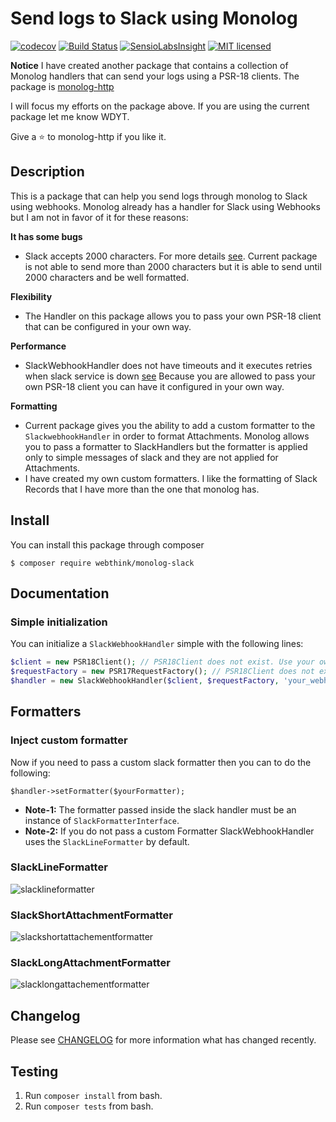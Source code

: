# Send logs to Slack using Monolog

[![codecov](https://codecov.io/gh/gmponos/monolog-slack/branch/master/graph/badge.svg)](https://codecov.io/gh/gmponos/monolog-slack)
[![Build Status](https://travis-ci.org/gmponos/monolog-slack.svg?branch=master)](https://travis-ci.org/gmponos/monolog-slack)
[![SensioLabsInsight](https://insight.sensiolabs.com/projects/2ba4ce7d-cdce-4424-ae6b-deae0107bace/mini.png)](https://insight.sensiolabs.com/projects/2ba4ce7d-cdce-4424-ae6b-deae0107bace)
[![MIT licensed](https://img.shields.io/badge/license-MIT-blue.svg)](https://github.com/gmponos/monolog-slack/blob/master/LICENSE.md)

**Notice** I have created another package that contains a collection of Monolog handlers that can send your logs using a PSR-18 clients. The package is [monolog-http](https://github.com/monolog-http/monolog-http)

I will focus my efforts on the package above. If you are using the current package let me know WDYT.

Give a :star: to monolog-http if you like it.

## Description

This is a package that can help you send logs through monolog to Slack using webhooks.
Monolog already has a handler for Slack using Webhooks but I am not in favor of it for these reasons:

**It has some bugs**

- Slack accepts 2000 characters. For more details [see](https://github.com/Seldaek/monolog/issues/909). 
Current package is not able to send more than 2000 characters but it is able to send until 2000 characters 
and be well formatted.

**Flexibility**

- The Handler on this package allows you to pass your own PSR-18 client that can be configured in your own way.

**Performance**

- SlackWebhookHandler does not have timeouts and it executes retries when slack service is down [see](https://github.com/Seldaek/monolog/pull/846#issuecomment-373522968)
Because you are allowed to pass your own PSR-18 client you can have it configured in your own way.

**Formatting**

- Current package gives you the ability to add a custom formatter to the `SlackwebhookHandler` in order to format Attachments.
Monolog allows you to  pass a formatter to SlackHandlers but the formatter is applied only to simple messages of slack
and they are not applied for Attachments.
- I have created my own custom formatters. I like the formatting of Slack Records that I have more than the one that monolog has.
 
## Install

You can install this package through composer

```
$ composer require webthink/monolog-slack
```

## Documentation

### Simple initialization
You can initialize a `SlackWebhookHandler` simple with the following lines:

```php
$client = new PSR18Client(); // PSR18Client does not exist. Use your own implementation.
$requestFactory = new PSR17RequestFactory(); // PSR18Client does not exist. Use your own implementation.
$handler = new SlackWebhookHandler($client, $requestFactory, 'your_webhook_url');
```

## Formatters

### Inject custom formatter

Now if you need to pass a custom slack formatter then you can to do the following:

`$handler->setFormatter($yourFormatter);`

- **Note-1:** The formatter passed inside the slack handler must be an instance of `SlackFormatterInterface`.
- **Note-2:** If you do not pass a custom Formatter SlackWebhookHandler uses the `SlackLineFormatter` by default.

### SlackLineFormatter

![slacklineformatter](docs/slacklineformatter.PNG)

### SlackShortAttachmentFormatter

![slackshortattachementformatter](docs/slackshortattachementformatter.PNG)

### SlackLongAttachmentFormatter

![slacklongattachementformatter](docs/slacklongattachementformatter.PNG)

## Changelog

Please see [CHANGELOG](CHANGELOG.md) for more information what has changed recently.

## Testing

1. Run `composer install` from bash.
2. Run `composer tests` from bash.
